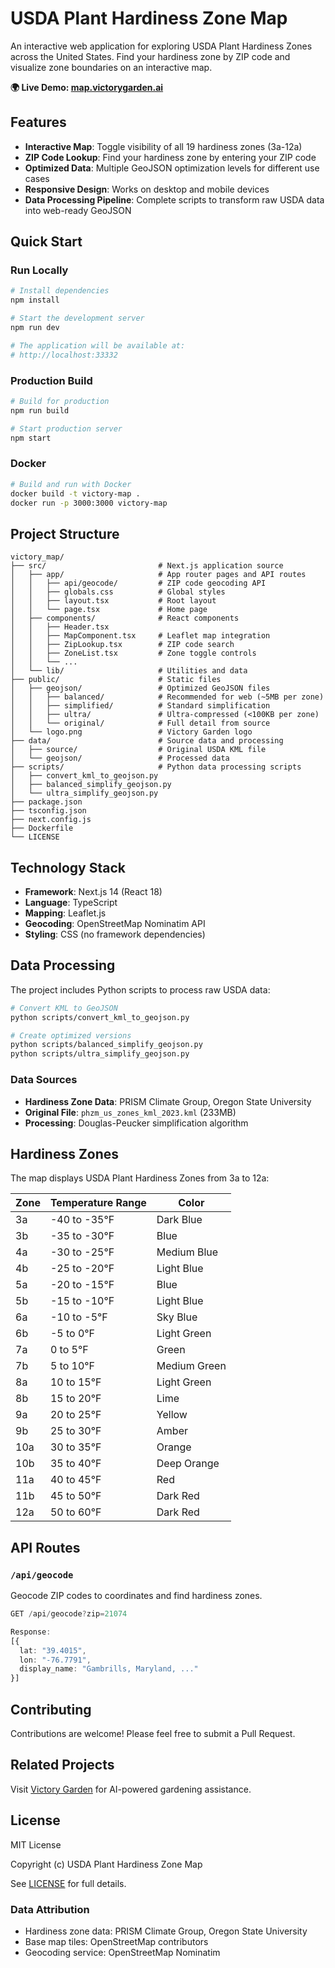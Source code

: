 # USDA Plant Hardiness Zone Map

An interactive web application for exploring USDA Plant Hardiness Zones across the United States. Find your hardiness zone by ZIP code and visualize zone boundaries on an interactive map.

**🌍 Live Demo: [map.victorygarden.ai](https://map.victorygarden.ai)**

## Features

- **Interactive Map**: Toggle visibility of all 19 hardiness zones (3a-12a)
- **ZIP Code Lookup**: Find your hardiness zone by entering your ZIP code
- **Optimized Data**: Multiple GeoJSON optimization levels for different use cases
- **Responsive Design**: Works on desktop and mobile devices
- **Data Processing Pipeline**: Complete scripts to transform raw USDA data into web-ready GeoJSON

## Quick Start

### Run Locally

```bash
# Install dependencies
npm install

# Start the development server
npm run dev

# The application will be available at:
# http://localhost:33332
```

### Production Build

```bash
# Build for production
npm run build

# Start production server
npm start
```

### Docker

```bash
# Build and run with Docker
docker build -t victory-map .
docker run -p 3000:3000 victory-map
```

## Project Structure

```
victory_map/
├── src/                         # Next.js application source
│   ├── app/                     # App router pages and API routes
│   │   ├── api/geocode/         # ZIP code geocoding API
│   │   ├── globals.css          # Global styles
│   │   ├── layout.tsx           # Root layout
│   │   └── page.tsx             # Home page
│   ├── components/              # React components
│   │   ├── Header.tsx
│   │   ├── MapComponent.tsx     # Leaflet map integration
│   │   ├── ZipLookup.tsx        # ZIP code search
│   │   ├── ZoneList.tsx         # Zone toggle controls
│   │   └── ...
│   └── lib/                     # Utilities and data
├── public/                      # Static files
│   ├── geojson/                 # Optimized GeoJSON files
│   │   ├── balanced/            # Recommended for web (~5MB per zone)
│   │   ├── simplified/          # Standard simplification
│   │   ├── ultra/               # Ultra-compressed (<100KB per zone)
│   │   └── original/            # Full detail from source
│   └── logo.png                 # Victory Garden logo
├── data/                        # Source data and processing
│   ├── source/                  # Original USDA KML file
│   └── geojson/                 # Processed data
├── scripts/                     # Python data processing scripts
│   ├── convert_kml_to_geojson.py
│   ├── balanced_simplify_geojson.py
│   └── ultra_simplify_geojson.py
├── package.json
├── tsconfig.json
├── next.config.js
├── Dockerfile
└── LICENSE
```

## Technology Stack

- **Framework**: Next.js 14 (React 18)
- **Language**: TypeScript
- **Mapping**: Leaflet.js
- **Geocoding**: OpenStreetMap Nominatim API
- **Styling**: CSS (no framework dependencies)

## Data Processing

The project includes Python scripts to process raw USDA data:

```bash
# Convert KML to GeoJSON
python scripts/convert_kml_to_geojson.py

# Create optimized versions
python scripts/balanced_simplify_geojson.py
python scripts/ultra_simplify_geojson.py
```

### Data Sources
- **Hardiness Zone Data**: PRISM Climate Group, Oregon State University
- **Original File**: `phzm_us_zones_kml_2023.kml` (233MB)
- **Processing**: Douglas-Peucker simplification algorithm

## Hardiness Zones

The map displays USDA Plant Hardiness Zones from 3a to 12a:

| Zone | Temperature Range | Color |
|------|------------------|-------|
| 3a   | -40 to -35°F     | Dark Blue |
| 3b   | -35 to -30°F     | Blue |
| 4a   | -30 to -25°F     | Medium Blue |
| 4b   | -25 to -20°F     | Light Blue |
| 5a   | -20 to -15°F     | Blue |
| 5b   | -15 to -10°F     | Light Blue |
| 6a   | -10 to -5°F      | Sky Blue |
| 6b   | -5 to 0°F        | Light Green |
| 7a   | 0 to 5°F         | Green |
| 7b   | 5 to 10°F        | Medium Green |
| 8a   | 10 to 15°F       | Light Green |
| 8b   | 15 to 20°F       | Lime |
| 9a   | 20 to 25°F       | Yellow |
| 9b   | 25 to 30°F       | Amber |
| 10a  | 30 to 35°F       | Orange |
| 10b  | 35 to 40°F       | Deep Orange |
| 11a  | 40 to 45°F       | Red |
| 11b  | 45 to 50°F       | Dark Red |
| 12a  | 50 to 60°F       | Dark Red |

## API Routes

### `/api/geocode`

Geocode ZIP codes to coordinates and find hardiness zones.

```typescript
GET /api/geocode?zip=21074

Response:
[{
  lat: "39.4015",
  lon: "-76.7791",
  display_name: "Gambrills, Maryland, ..."
}]
```

## Contributing

Contributions are welcome! Please feel free to submit a Pull Request.

## Related Projects

Visit [Victory Garden](https://victorygarden.ai) for AI-powered gardening assistance.

## License

MIT License

Copyright (c) USDA Plant Hardiness Zone Map

See [LICENSE](LICENSE) for full details.

### Data Attribution

- Hardiness zone data: PRISM Climate Group, Oregon State University
- Base map tiles: OpenStreetMap contributors
- Geocoding service: OpenStreetMap Nominatim
